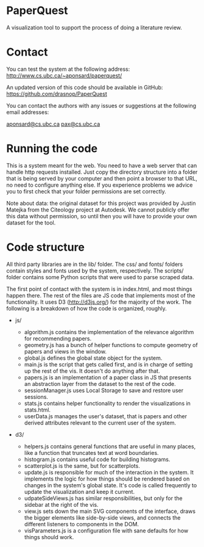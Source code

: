 PaperQuest
==========

A visualization tool to support the process of doing a literature review.


Contact
=======

You can test the system at the following address:
http://www.cs.ubc.ca/~aponsard/paperquest/

An updated version of this code should be available in GitHub:
https://github.com/drasnop/PaperQuest

You can contact the authors with any issues or suggestions at the
following email addresses:

aponsard@cs.ubc.ca
pax@cs.ubc.ca

Running the code
================

This is a system meant for the web.  You need to have a web server
that can handle http requests installed.  Just copy the directory
structure into a folder that is being served by your computer and then
point a browser to that URL, no need to configure anything else.  If
you experience problems we advice you to first check that your folder
permissions are set correctly.

Note about data:  the original dataset for this project was provided
by Justin Matejka from the Citeology project at Autodesk.  We cannot
publicly offer this data without permission, so until then you will
have to provide your own dataset for the tool.

Code structure
==============

All third party libraries are in the lib/ folder.  The css/ and fonts/
folders contain styles and fonts used by the system, respectively.
The scripts/ folder contains some Python scripts that were used to
parse scraped data.

The first point of contact with the system is in index.html, and most
things happen there.  The rest of the files are JS code that
implements most of the functionality.  It uses D3 (http://d3js.org/)
for the majority of the work.  The following is a breakdown of how the
code is organized, roughly.

 + js/
   + algorithm.js contains the implementation of the relevance
     algorithm for recommending papers.
   + geometry.js has a bunch of helper functions to compute geometry
     of papers and views in the window.
   + global.js defines the global state object for the system.
   + main.js is the script that gets called first, and is in charge of
     setting up the rest of the vis.  It doesn't do anything after
     that.
   + papers.js is an implementation of a paper class in JS that
     presents an abstraction layer from the dataset to the rest of the
     code.
   + sessionManager.js uses Local Storage to save and restore user
     sessions.
   + stats.js contains helper functionality to render the
     visualizations in stats.html.
   + userData.js manages the user's dataset, that is papers and other
     derived attributes relevant to the current user of the system.

 + d3/
   + helpers.js contains general functions that are useful in many
     places, like a function that truncates text at word boundaries.
   + histogram.js contains useful code for building histograms.
   + scatterplot.js is the same, but for scatterplots.
   + update.js is responsible for much of the interaction in the
     system.  It implements the logic for how things should be
     rendered based on changes in the system's global state.  It's
     code is called frequently to update the visualization and keep it
     current.
   + udpateSideViews.js has similar responsibilities, but only for the
     sidebar at the right of the vis.
   + view.js sets down the main SVG components of the interface, draws
     the bigger elements like side-by-side views, and connects the
     different listeners to components in the DOM.
   + visParameters.js is a configuration file with sane defaults for
     how things should work.
